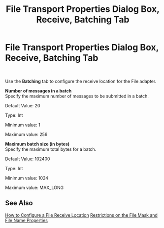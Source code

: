 ﻿---
title: File Transport Properties Dialog Box, Receive, Batching Tab
TOCTitle: File Transport Properties Dialog Box, Receive, Batching Tab
ms:assetid: d510de47-ad5b-4499-8ec8-c99d372078a3
ms:mtpsurl: https://msdn.microsoft.com/en-us/library/Aa578614(v=BTS.80)
ms:contentKeyID: 51531623
ms.date: 08/30/2017
mtps_version: v=BTS.80
f1_keywords:
- bts10.adaptors.file.transport.receive.batching
---

# File Transport Properties Dialog Box, Receive, Batching Tab

 

Use the **Batching** tab to configure the receive location for the File adapter.

**Number of messages in a batch**  
Specify the maximum number of messages to be submitted in a batch.

Default Value: 20

Type: Int

Minimum value: 1

Maximum value: 256

**Maximum batch size (in bytes)**  
Specify the maximum total bytes for a batch.

Default Value: 102400

Type: Int

Minimum value: 1024

Maximum value: MAX\_LONG

## See Also

[How to Configure a File Receive Location](https://msdn.microsoft.com/library/aa547108\(v=bts.80\))  
[Restrictions on the File Mask and File Name Properties](https://msdn.microsoft.com/library/aa578688\(v=bts.80\))


